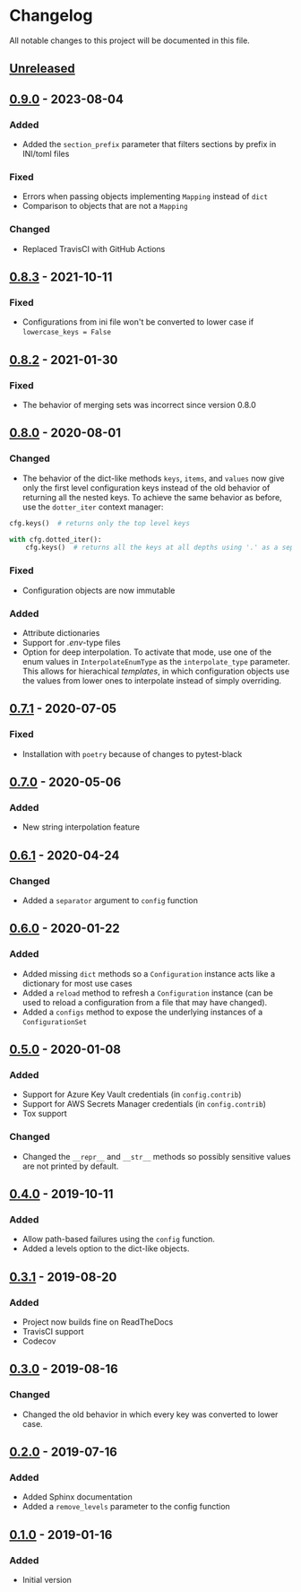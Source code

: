 # Changelog

All notable changes to this project will be documented in this file.

## [Unreleased]

## [0.9.0] - 2023-08-04

### Added

- Added the `section_prefix` parameter that filters sections by prefix in INI/toml files

### Fixed

- Errors when passing objects implementing `Mapping` instead of `dict`
- Comparison to objects that are not a `Mapping`  

### Changed

- Replaced TravisCI with GitHub Actions


## [0.8.3] - 2021-10-11

### Fixed

- Configurations from ini file won't be converted to lower case if `lowercase_keys = False`

## [0.8.2] - 2021-01-30

### Fixed

- The behavior of merging sets was incorrect since version 0.8.0

## [0.8.0] - 2020-08-01

### Changed

- The behavior of the dict-like methods `keys`, `items`, and `values` now give only the first level configuration keys instead of the old behavior of returning all the nested keys. To achieve the same behavior as before, use the `dotter_iter` context manager:

```python
cfg.keys()  # returns only the top level keys

with cfg.dotted_iter():
    cfg.keys()  # returns all the keys at all depths using '.' as a separator
```

### Fixed

- Configuration objects are now immutable

### Added

- Attribute dictionaries
- Support for _.env_-type files
- Option for deep interpolation. To activate that mode, use one of the enum values in `InterpolateEnumType` as the `interpolate_type` parameter. This allows for hierachical _templates_, in which configuration objects use the values from lower ones to interpolate instead of simply overriding.

## [0.7.1] - 2020-07-05

### Fixed

- Installation with `poetry` because of changes to pytest-black

## [0.7.0] - 2020-05-06

### Added

- New string interpolation feature

## [0.6.1] - 2020-04-24

### Changed

- Added a `separator` argument to `config` function

## [0.6.0] - 2020-01-22

### Added

- Added missing `dict` methods so a `Configuration` instance acts like a dictionary for most use cases
- Added a `reload` method to refresh a `Configuration` instance (can be used to reload a configuration from a file that may have changed).
- Added a `configs` method to expose the underlying instances of a `ConfigurationSet`

## [0.5.0] - 2020-01-08

### Added

- Support for Azure Key Vault credentials (in `config.contrib`)
- Support for AWS Secrets Manager credentials (in `config.contrib`)
- Tox support

### Changed

- Changed the `__repr__` and `__str__` methods so possibly sensitive values are not printed by default.

## [0.4.0] - 2019-10-11

### Added

- Allow path-based failures using the `config` function.
- Added a levels option to the dict-like objects.

## [0.3.1] - 2019-08-20

### Added

- Project now builds fine on ReadTheDocs
- TravisCI support
- Codecov

## [0.3.0] - 2019-08-16

### Changed

- Changed the old behavior in which every key was converted to lower case.

## [0.2.0] - 2019-07-16

### Added

- Added Sphinx documentation
- Added a `remove_levels` parameter to the config function

## [0.1.0] - 2019-01-16

### Added

- Initial version

[unreleased]: https://github.com/tr11/python-configuration/compare/0.9.0...HEAD
[0.9.0]: https://github.com/tr11/python-configuration/compare/0.8.3...0.9.0
[0.8.3]: https://github.com/tr11/python-configuration/compare/0.8.2...0.8.3
[0.8.2]: https://github.com/tr11/python-configuration/compare/0.8.0...0.8.2
[0.8.0]: https://github.com/tr11/python-configuration/compare/0.7.1...0.8.0
[0.7.1]: https://github.com/tr11/python-configuration/compare/0.7.0...0.7.1
[0.7.0]: https://github.com/tr11/python-configuration/compare/0.6.1...0.7.0
[0.6.1]: https://github.com/tr11/python-configuration/compare/0.6.0...0.6.1
[0.6.0]: https://github.com/tr11/python-configuration/compare/0.5.0...0.6.0
[0.5.0]: https://github.com/tr11/python-configuration/compare/0.4.0...0.5.0
[0.4.0]: https://github.com/tr11/python-configuration/compare/0.3.1...0.4.0
[0.3.1]: https://github.com/tr11/python-configuration/compare/0.3.0...0.3.1
[0.3.0]: https://github.com/tr11/python-configuration/compare/0.2.0...0.3.0
[0.2.0]: https://github.com/tr11/python-configuration/compare/0.1.0...0.2.0
[0.1.0]: https://github.com/tr11/python-configuration/releases/tag/0.1.0
